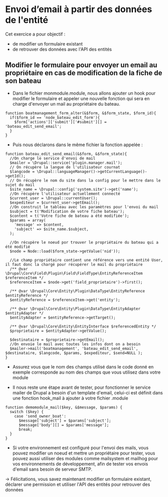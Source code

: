# Envoi d’email à partir des données de l'entité

Cet exercice a pour objectif :
* de modifier un formulaire existant
* de retrouver des données avec l'API des entités 


## Modifier le formulaire pour envoyer un email au propriétaire en cas de modification de la fiche de son bateau 
* Dans le fichier monmodule.module, nous allons ajouter un hook pour modifier le formulaire et appeler une nouvelle fonction qui sera en charge d'envoyer un mail au propriétaire du bateau.
```
function boatmanagement_form_alter(&$form, &$form_state, $form_id){
  if($form_id == 'node_bateau_edit_form'){
    $form['actions']['submit']['#submit'][] = 'bateau_edit_send_email';
  }
}
```
* Puis nous déclarons dans le même fichier la fonction appelée :
```
function bateau_edit_send_email(&$form, &$form_state){
  //On charge le service d'envoi de mail
  $mailer = \Drupal::service('plugin.manager.mail');
  // On récupère la langue de l'utilisateur cournat
  $langcode = \Drupal::languageManager()->getCurrentLanguage()->getId();
  // On récupère le nom du site dans la config pour le mettre dans le sujet du mail
  $site_name = \Drupal::config('system.site')->get('name');
  //On récupère l'utilisateur actuellement connecté
  $current_user = \Drupal::currentUser();
  $expediteur = $current_user->getEmail();
  //On construit le tableau avec les paramètres pour l'envoi du mail
  $subject = t('Modification de votre fiche bateau');
  $content = t('Votre fiche de bateau a été modifiée');
  $params = array(
    'message' => $content,
    'subject' => $site_name.$subject,
  );

  //On récupère le noeud por trouver le propriétaire du bateau qui a été modifié
  $node = Node::load($form_state->getValue('nid'));

  //Le champ propriétaire contient une référence vers une entité User, il faut donc la chargé pour récupérer le mail du propriétaire
  /** @var \Drupal\Core\Field\Plugin\Field\FieldType\EntityReferenceItem $referenceItem */
  $referenceItem = $node->get('field_proprietaire')->first();

  /** @var \Drupal\Core\Entity\Plugin\DataType\EntityReference $entityReference */
  $entityReference = $referenceItem->get('entity');

  /** @var \Drupal\Core\Entity\Plugin\DataType\EntityAdapter $entityAdapter */
  $entityAdapter = $entityReference->getTarget();

  /** @var \Drupal\Core\Entity\EntityInterface $referencedEntity */
  $proprietaire = $entityAdapter->getValue();

  $destinataire = $proprietaire->getEmail();
  //On envoie le mail avec toutes les infos dont on a besoin
  $mailer->mail('boatmanagement', 'bateau_edit_send_email', $destinataire, $langcode, $params, $expediteur, $send=NULL );
}
```
* Assurez vous que le nom des champs utilisé dans le code donné en exemple corresponde au nom des champs que vous utilisez dans votre module

* Il nous reste une étape avant de tester, pour fonctionner le service mailer de Drupal a besoin d'un template d'email, celui-ci est définit dans une fonction hook_mail à ajouter à votre fichier .module

```
function demomodule_mail($key, &$message, $params) {
  switch ($key) {
    case 'send_owner_boat':
      $message['subject'] = $params['subject'];
      $message['body'][] = $params['message'];
      break;
  }
}
```

* Si votre environnement est configuré pour l'envoi des mails, vous pouvez modifier un noeud et mettre un propriétaire pour tester, vous pouvez aussi utiliser des modules comme mailsystem et mailhog pour vos environnements de développement, afin de tester vos envois d'email sans besoin de serveur SMTP.

-> Félicitations, vous savez maintenant modifier un formulaire existant, déclarer une permission et utiliser l'API des entités pour retrouver des données

